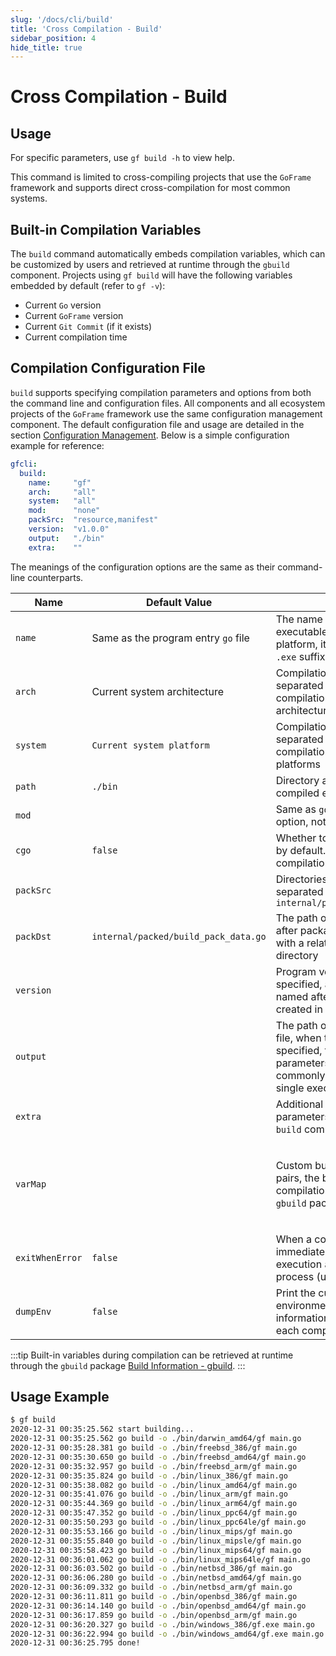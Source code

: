 ```yaml
---
slug: '/docs/cli/build'
title: 'Cross Compilation - Build'
sidebar_position: 4
hide_title: true
---
```


# Cross Compilation - Build

## Usage

For specific parameters, use `gf build -h` to view help.

This command is limited to cross-compiling projects that use the `GoFrame` framework and supports direct cross-compilation for most common systems.

## Built-in Compilation Variables

The `build` command automatically embeds compilation variables, which can be customized by users and retrieved at runtime through the `gbuild` component. Projects using `gf build` will have the following variables embedded by default (refer to `gf -v`):

- Current `Go` version
- Current `GoFrame` version
- Current `Git Commit` (if it exists)
- Current compilation time

## Compilation Configuration File

`build` supports specifying compilation parameters and options from both the command line and configuration files. All components and all ecosystem projects of the `GoFrame` framework use the same configuration management component. The default configuration file and usage are detailed in the section [Configuration Management](/docs/core/gcfg). Below is a simple configuration example for reference:

```yaml
gfcli:
  build:
    name:     "gf"
    arch:     "all"
    system:   "all"
    mod:      "none"
    packSrc:  "resource,manifest"
    version:  "v1.0.0"
    output:   "./bin"
    extra:    ""
```

The meanings of the configuration options are the same as their command-line counterparts.

| Name | Default Value | Meaning | Example |
| --- | --- | --- | --- |
| `name` | Same as the program entry `go` file | The name of the generated executable file. If it's the `windows` platform, it will default to adding the `.exe` suffix | `gf` |
| `arch` | Current system architecture | Compilation architecture, multiple separated by `,`, if `all` indicates compilation for all supported architectures | `386,amd64,arm` |
| `system` | `Current system platform` | Compilation platform, multiple separated by `,`, if `all` indicates compilation for all supported platforms | `linux,darwin,windows` |
| `path` | `./bin` | Directory address where the compiled executable file is stored | `./bin` |
| `mod` |  | Same as `go build -mod` compilation option, not commonly used | `none` |
| `cgo` | `false` | Whether to enable `CGO`, it is closed by default. If enabled, cross-compilation may have issues |  |
| `packSrc` |  | Directories to be packaged, multiple separated by `,`, generated into `internal/packed/build_pack_data.go` | `public,template,manifest` |
| `packDst` | `internal/packed/build_pack_data.go` | The path of the generated `Go` file after packaging, usually specified with a relative path to the project directory |  |
| `version` |  | Program version, if a version is specified, an additional directory named after the version will be created in the program's path | `v1.0.0` |
| `output` |  | The path of the output executable file, when this parameter is specified, the `name` and `path` parameters become invalid, commonly used for compiling a single executable file. | `./bin/gf.exe` |
| `extra` |  | Additional custom compilation parameters, directly passed to the `go build` command |  |
| `varMap` |  | Custom built-in variable key-value pairs, the binary can retrieve compilation information through the `gbuild` package. | ```<br />gfcli:<br />  build:<br />    name:     "gf"<br />    arch:     "all"<br />    system:   "all"<br />    mod:      "none"<br />    cgo:      0<br />    varMap:<br />      k1: v1<br />      k2: v2<br />``` |
| `exitWhenError` | `false` | When a compilation error occurs, immediately stop subsequent execution and exit the compilation process (using `os.Exit(1)`) |  |
| `dumpEnv` | `false` | Print the current compilation environment's environment variable information in the terminal before each compilation |  |

:::tip
Built-in variables during compilation can be retrieved at runtime through the `gbuild` package [Build Information - gbuild](/docs/components/os-gbuild).
:::

## Usage Example

```bash
$ gf build
2020-12-31 00:35:25.562 start building...
2020-12-31 00:35:25.562 go build -o ./bin/darwin_amd64/gf main.go
2020-12-31 00:35:28.381 go build -o ./bin/freebsd_386/gf main.go
2020-12-31 00:35:30.650 go build -o ./bin/freebsd_amd64/gf main.go
2020-12-31 00:35:32.957 go build -o ./bin/freebsd_arm/gf main.go
2020-12-31 00:35:35.824 go build -o ./bin/linux_386/gf main.go
2020-12-31 00:35:38.082 go build -o ./bin/linux_amd64/gf main.go
2020-12-31 00:35:41.076 go build -o ./bin/linux_arm/gf main.go
2020-12-31 00:35:44.369 go build -o ./bin/linux_arm64/gf main.go
2020-12-31 00:35:47.352 go build -o ./bin/linux_ppc64/gf main.go
2020-12-31 00:35:50.293 go build -o ./bin/linux_ppc64le/gf main.go
2020-12-31 00:35:53.166 go build -o ./bin/linux_mips/gf main.go
2020-12-31 00:35:55.840 go build -o ./bin/linux_mipsle/gf main.go
2020-12-31 00:35:58.423 go build -o ./bin/linux_mips64/gf main.go
2020-12-31 00:36:01.062 go build -o ./bin/linux_mips64le/gf main.go
2020-12-31 00:36:03.502 go build -o ./bin/netbsd_386/gf main.go
2020-12-31 00:36:06.280 go build -o ./bin/netbsd_amd64/gf main.go
2020-12-31 00:36:09.332 go build -o ./bin/netbsd_arm/gf main.go
2020-12-31 00:36:11.811 go build -o ./bin/openbsd_386/gf main.go
2020-12-31 00:36:14.140 go build -o ./bin/openbsd_amd64/gf main.go
2020-12-31 00:36:17.859 go build -o ./bin/openbsd_arm/gf main.go
2020-12-31 00:36:20.327 go build -o ./bin/windows_386/gf.exe main.go
2020-12-31 00:36:22.994 go build -o ./bin/windows_amd64/gf.exe main.go
2020-12-31 00:36:25.795 done!
```